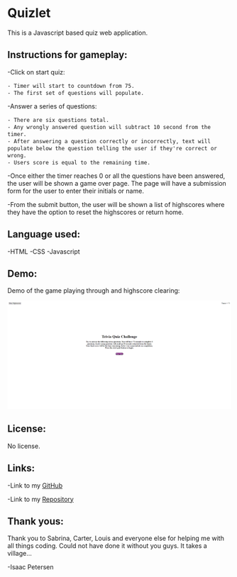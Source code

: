 # Quizlet
This is a Javascript based quiz web application.

## Instructions for gameplay:

-Click on start quiz:

    - Timer will start to countdown from 75.
    - The first set of questions will populate.

-Answer a series of questions:

    - There are six questions total.
    - Any wrongly answered question will subtract 10 second from the timer.
    - After answering a question correctly or incorrectly, text will populate below the question telling the user if they're correct or wrong.
    - Users score is equal to the remaining time.

-Once either the timer reaches 0 or all the questions have been answered, the user will be shown a game over page. The page will have a submission form for the user to enter their initials or name.

-From the submit button, the user will be shown a list of highscores where they have the option to reset the highscores or return home.

## Language used:
-HTML
-CSS
-Javascript
## Demo:

Demo of the game playing through and highscore clearing:

![Playing through the game and highscore clearing](./assets/photos/quizlet-demo.gif)
## License:

No license.
## Links:

-Link to my [GitHub](https://github.com/idpetersen)

-Link to my [Repository](https://github.com/idpetersen/Trivia-Quizlet)
## Thank yous:

Thank you to Sabrina, Carter, Louis and everyone else for helping me with all things coding. Could not have done it without you guys. It takes a village... 

-Isaac Petersen